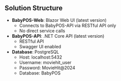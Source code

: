 ## Solution Structure
- **BabyPOS-Web**: Blazor Web UI (latest version)
  - Connects to BabyPOS-API via RESTful API only
  - No direct service calls
- **BabyPOS-API**: .NET Core API (latest version)
  - RESTful API
  - Swagger UI enabled
- **Database**: PostgreSQL
  - Host: localhost:5432
  - Username: moviehit_user
  - Password: MovieHit@2024
  - Database: BabyPOS
